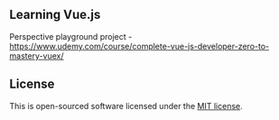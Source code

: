 ## Learning Vue.js

Perspective playground project - https://www.udemy.com/course/complete-vue-js-developer-zero-to-mastery-vuex/

## License

This is open-sourced software licensed under the [MIT license](https://opensource.org/licenses/MIT).
